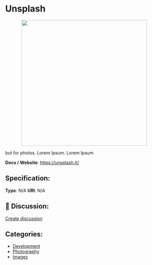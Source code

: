 # Unsplash
<p align="center">
    <img width="400" src="https://raw.githubusercontent.com/apis-list/apis-list/apis/unsplash/logo_256x256.png" />
</p>

but for photos.  Lorem Ipsum. Lorem Ipsum

**Docs / Website**: https://unsplash.it/

## Specification:
**Type**:  N/A 
**URI**:  N/A 

## 💬 Discussion:
[Create discussion](link)

## Categories:
- [Development](https://github.com/apis-list/apis-list#development)
- [Photography](https://github.com/apis-list/apis-list#photography)
- [Images](https://github.com/apis-list/apis-list#images)





